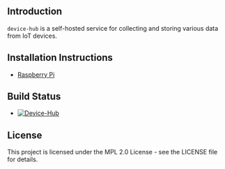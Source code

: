 ## Introduction

`device-hub` is a self-hosted service for collecting and storing various data from IoT devices.

## Installation Instructions

- [Raspberry Pi](docs/rpi/README.md)

## Build Status

- [![Device-Hub](https://github.com/open-control-systems/device-hub/actions/workflows/build.yml/badge.svg?branch=master)](https://github.com/open-control-systems/device-hub/actions/workflows/build.yml)

## License

This project is licensed under the MPL 2.0 License - see the LICENSE file for details.
